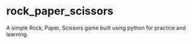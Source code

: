 # rock_paper_scissors
A simple Rock, Paper, Scissors game built using python for practice and learning.
